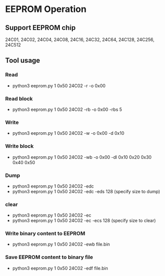 # EEPROM Operation

## Support EEPROM chip
  24C01, 24C02, 24C04, 24C08, 24C16, 24C32, 24C64, 24C128, 24C256, 24C512
## Tool usage

### Read
  * python3 eeprom.py 1 0x50 24C02 -r -o 0x00
  
### Read block
  * python3 eeprom.py 1 0x50 24C02 -rb -o 0x00 -rbs 5
  
### Write
  * python3 eeprom.py 1 0x50 24C02 -w -o 0x00 -d 0x10
  
### Write block
  * python3 eeprom.py 1 0x50 24C02 -wb -o 0x00 -dl 0x10 0x20 0x30 0x40 0x50
  
### Dump
  * python3 eeprom.py 1 0x50 24C02 -edc
  * python3 eeprom.py 1 0x50 24C02 -edc -eds 128 (specify size to dump)
  
### clear
  * python3 eeprom.py 1 0x50 24C02 -ec
  * python3 eeprom.py 1 0x50 24C02 -ec -ecs 128 (specify size to clear)
  
### Write binary content to EEPROM
  * python3 eeprom.py 1 0x50 24C02 -ewb file.bin

### Save EEPROM content to binary file
  * python3 eeprom.py 1 0x50 24C02 -edf file.bin
